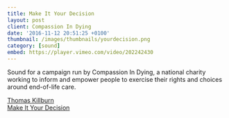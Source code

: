 ```yaml
---
title: Make It Your Decision
layout: post
client: Compassion In Dying
date: '2016-11-12 20:51:25 +0100'
thumbnail: /images/thumbnails/yourdecision.png
category: [sound]
embed: https://player.vimeo.com/video/202242430
---
```


Sound for a campaign run by Compassion In Dying, a national charity working to inform and empower people to exercise their rights and choices around end-of-life care.

[Thomas Killburn](http://www.tgk.co/)  
[Make It Your Decision](http://makeityourdecision.com)
